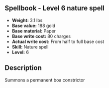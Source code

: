 ## Spellbook - Level 6 nature spell

- **Weight:** 3.1 lbs
- **Base value:** 188 gold
- **Base material:** Paper
- **Base write cost:** 80 charges
- **Actual write cost:** From half to full base cost
- **Skill:** Nature spell
- **Level:** 6

## Description

Summons a permanent boa constrictor
